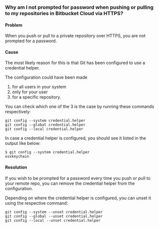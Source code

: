 ### Why am I not prompted for password when pushing or pulling to my repositories in Bitbucket Cloud via HTTPS?
#### Problem

When you push or pull to a private repository over HTTPS, you are not prompted for a password.

#### Cause
The most likely reason for this is that Git has been configured to use a credential helper.

The configuration could have been made 
1. for all users in your system 
2. only for your user 
3. for a specific repository.

You can check which one of the 3 is the case by running these commands respectively:  
```
git config --system credential.helper
git config --global credential.helper
git config --local credential.helper
```

In case a credential helper is configured, you should see it listed in the output like below:
```
$ git config --system credential.helper
osxkeychain
```

#### Resolution
If you wish to be prompted for a password every time you push or pull to your remote repo, you can remove the credential helper from the configuration.

Depending on where the credential helper is configured, you can unset it using the respective command: 
```
git config --system --unset credential.helper
git config --global --unset credential.helper
git config --local --unset credential.helper
```